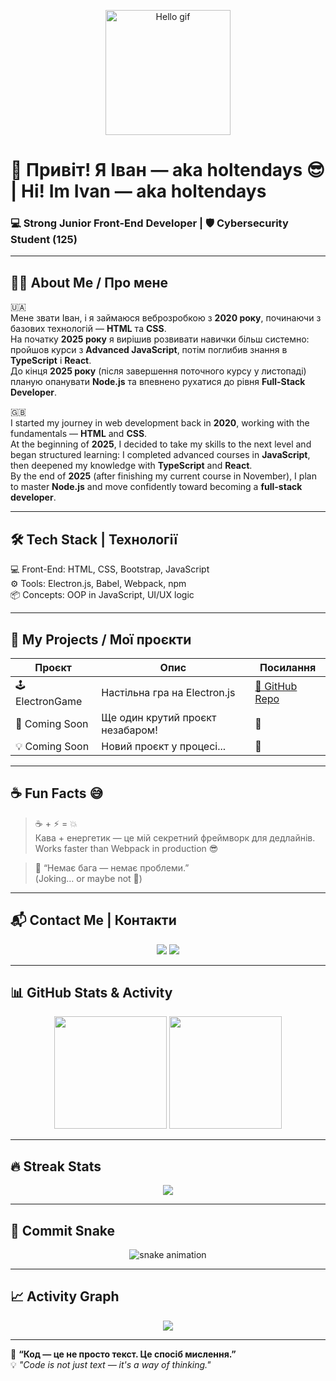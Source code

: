 <!-- 👋 Fun animated greeting -->
<p align="center">
  <img src="https://media.giphy.com/media/26tn33aiTi1jkl6H6/giphy.gif" width="200" alt="Hello gif">
</p>

# 👋 Привіт! Я Іван — aka **holtendays** 😎  | Hi! Im Ivan — aka **holtendays**
### 💻 Strong Junior Front-End Developer | 🛡️ Cybersecurity Student (125)

---

## 🧑‍💻 About Me / Про мене

🇺🇦  
Мене звати Іван, і я займаюся веброзробкою з **2020 року**, починаючи з базових технологій — **HTML** та **CSS**.  
На початку **2025 року** я вирішив розвивати навички більш системно: пройшов курси з **Advanced JavaScript**, потім поглибив знання в **TypeScript** і **React**.  
До кінця **2025 року** (після завершення поточного курсу у листопаді) планую опанувати **Node.js** та впевнено рухатися до рівня **Full-Stack Developer**.

🇬🇧  
I started my journey in web development back in **2020**, working with the fundamentals — **HTML** and **CSS**.  
At the beginning of **2025**, I decided to take my skills to the next level and began structured learning: I completed advanced courses in **JavaScript**, then deepened my knowledge with **TypeScript** and **React**.  
By the end of **2025** (after finishing my current course in November), I plan to master **Node.js** and move confidently toward becoming a **full-stack developer**.

---

## 🛠️ Tech Stack | Технології

💻 Front-End: HTML, CSS, Bootstrap, JavaScript  
⚙️ Tools: Electron.js, Babel, Webpack, npm  
📦 Concepts: OOP in JavaScript, UI/UX logic  

---

## 📂 My Projects / Мої проєкти

| Проєкт | Опис | Посилання |
|--------|------|-----------|
| 🕹️ ElectronGame | Настільна гра на Electron.js | [🔗 GitHub Repo](https://github.com/Ivaneskere/ElectronGame) |
| 🚀 Coming Soon | Ще один крутий проєкт незабаром! | 🔧 |
| 💡 Coming Soon | Новий проєкт у процесі... | 🔧 |

---

## ☕ Fun Facts 😅

> ☕️ + ⚡️ = 💥  
> Кава + енергетик — це мій секретний фреймворк для дедлайнів.  
> Works faster than Webpack in production 😎

> 🐛 “Немає бага — немає проблеми.”  
> (Joking… or maybe not 🤔)

---

## 📬 Contact Me | Контакти

<p align="center">
  <a href="https://t.me/holtendays"><img src="https://img.shields.io/badge/Telegram-@holtendays-blue?logo=telegram&style=for-the-badge" /></a>
  <a href="mailto:ivan2006lysenko@gmail.com"><img src="https://img.shields.io/badge/Email-ivan2006lysenko%40gmail.com-red?logo=gmail&style=for-the-badge" /></a>
</p>

---

## 📊 GitHub Stats & Activity

<p align="center">
  <img src="https://github-readme-stats.vercel.app/api?username=Ivaneskere&show_icons=true&theme=tokyonight" height="180"/>
  <img src="https://github-readme-stats.vercel.app/api/top-langs/?username=Ivaneskere&layout=compact&theme=tokyonight" height="180"/>
</p>

---

## 🔥 Streak Stats

<p align="center">
  <img src="https://streak-stats.demolab.com?user=Ivaneskere&theme=tokyonight&hide_border=false" />
</p>

---

## 🐍 Commit Snake

<p align="center">
  <img src="https://raw.githubusercontent.com/Ivaneskere/Ivaneskere/output/github-contribution-grid-snake.svg" alt="snake animation" />
</p>

---

## 📈 Activity Graph

<p align="center">
  <img src="https://github-readme-activity-graph.vercel.app/graph?username=Ivaneskere&theme=tokyo-night" />
</p>

---

🚀 **“Код — це не просто текст. Це спосіб мислення.”**  
💡 *"Code is not just text — it's a way of thinking."*
